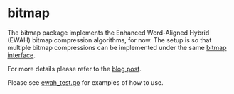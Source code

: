 bitmap
======

The bitmap package implements the Enhanced Word-Aligned Hybrid (EWAH) bitmap compression algorithms, for now. The setup is so that multiple bitmap compressions can be implemented under the same [bitmap interface](https://github.com/zhenjl/bitmap/blob/master/bitmap.go).

For more details please refer to the [blog post](http://zhen.org/blog/bitmap-compression-using-ewah-in-go/).

Please see [ewah_test.go](https://github.com/zhenjl/bitmap/blob/master/ewah/ewah_test.go) for examples of how to use.


